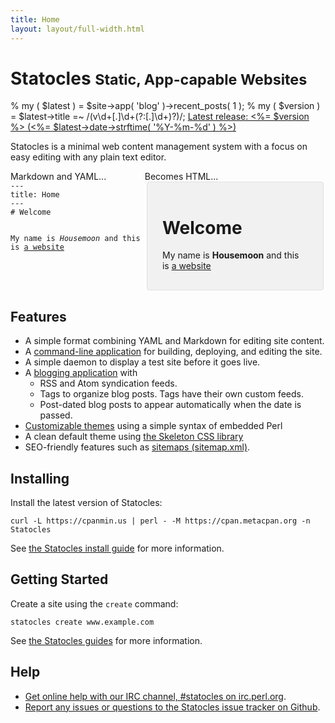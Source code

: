 ```yaml
---
title: Home
layout: layout/full-width.html
---
```

<div id="index-banner">
<h1>Statocles <small>Static, App-capable Websites</small></h1>
<div class="latest-release">
    % my ( $latest ) = $site->app( 'blog' )->recent_posts( 1 );
    % my ( $version ) = $latest->title =~ /(v\d+[.]\d+(?:[.]\d+)?)/;
    <a href="<%= $latest->path %>">
        Latest release: <%= $version %>
        (<date><%= $latest->date->strftime( '%Y-%m-%d' ) %></date>)
    </a>
</div>
</div>

Statocles is a minimal web content management system with a focus on easy editing
with any plain text editor.

<div class="row" style="display: table">
    <div class="one-half column" style="display: table-cell">
        Markdown and YAML...
        <pre style="margin-top: 0"><code style="white-space: pre-wrap">---
title: Home
---
# Welcome

My name is *Housemoon* and this is [a website](http://example.com)
</code></pre>
    </div>
    <div class="one-half column" style="display: table-cell">
        Becomes HTML...
        <div style="background: #F1F1F1; border: 1px solid #E1E1E1; border-radius: 4px; padding: 1rem 1.5rem; margin: 0 0.2rem;">
            <h1>Welcome</h1>
            <p>My name is <strong>Housemoon</strong> and this is <a href="#">a website</a></p>
        </div>
    </div>
</div>

## Features

* A simple format combining YAML and Markdown for editing site content.
* A [command-line application](/pod/Statocles/Command) for building,
  deploying, and editing the site.
* A simple daemon to display a test site before it goes live.
* A [blogging application](/pod/Statocles/App/Blog) with
    * RSS and Atom syndication feeds.
    * Tags to organize blog posts. Tags have their own custom feeds.
    * Post-dated blog posts to appear automatically when the date is passed.
* [Customizable themes](/pod/Statocles/Help/Theme) using a simple syntax
  of embedded Perl
* A clean default theme using [the Skeleton CSS library](http://getskeleton.com)
* SEO-friendly features such as [sitemaps (sitemap.xml)](http://www.sitemaps.org).

## Installing

Install the latest version of Statocles:

    curl -L https://cpanmin.us | perl - -M https://cpan.metacpan.org -n Statocles

See [the Statocles install guide](/docs/install) for more information.

## Getting Started

Create a site using the `create` command:

    statocles create www.example.com

See [the Statocles guides](/docs) for more information.

## Help

* [Get online help with our IRC channel, #statocles on
  irc.perl.org](https://chat.mibbit.com/?channel=%23statocles&server=irc.perl.org).
* [Report any issues or questions to the Statocles issue tracker on
  Github](http://github.com/preaction/Statocles/issues).
